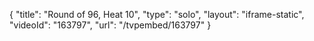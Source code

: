 {
    "title": "Round of 96, Heat 10",
    "type": "solo",
    "layout": "iframe-static",
    "videoId": "163797",
    "url": "\/tvpembed\/163797"
}